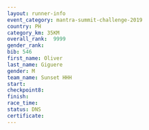 ```yaml
---
layout: runner-info 
event_category: mantra-summit-challenge-2019 
country: PH
category_km: 35KM 
overall_rank:  9999
gender_rank: 
bib: 546
first_name: Oliver
last_name: Giguere
gender: M
team_name: Sunset HHH
start: 
checkpoint8: 
finish: 
race_time: 
status: DNS
certificate: 
---
```


